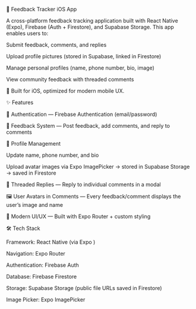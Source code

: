 📱 Feedback Tracker iOS App

A cross-platform feedback tracking application built with React Native (Expo), Firebase (Auth + Firestore), and Supabase Storage.
This app enables users to:

Submit feedback, comments, and replies

Upload profile pictures (stored in Supabase, linked in Firestore)

Manage personal profiles (name, phone number, bio, image)

View community feedback with threaded comments

🚀 Built for iOS, optimized for modern mobile UX.

✨ Features

🔑 Authentication — Firebase Authentication (email/password)

📝 Feedback System — Post feedback, add comments, and reply to comments

👤 Profile Management

Update name, phone number, and bio

Upload avatar images via Expo ImagePicker → stored in Supabase Storage → saved in Firestore

💬 Threaded Replies — Reply to individual comments in a modal

🖼️ User Avatars in Comments — Every feedback/comment displays the user’s image and name

🎨 Modern UI/UX — Built with Expo Router + custom styling

🛠️ Tech Stack

Framework: React Native
 (via Expo
)

Navigation: Expo Router

Authentication: Firebase Auth

Database: Firebase Firestore

Storage: Supabase Storage (public file URLs saved in Firestore)

Image Picker: Expo ImagePicker
